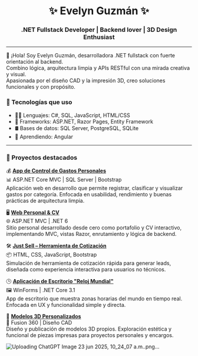<h1 align="center">✨ Evelyn Guzmán ✨</h1>
<h3 align="center">.NET Fullstack Developer | Backend lover | 3D Design Enthusiast</h3>

---

👋 ¡Hola! Soy Evelyn Guzmán, desarrolladora .NET fullstack con fuerte orientación al backend.  
Combino lógica, arquitectura limpia y APIs RESTful con una mirada creativa y visual.  
Apasionada por el diseño CAD y la impresión 3D, creo soluciones funcionales y con propósito.


### 🚀 Tecnologías que uso

- 👩‍💻 Lenguajes: C#, SQL, JavaScript, HTML/CSS
- 🧰 Frameworks: ASP.NET, Razor Pages, Entity Framework
- 🛢️ Bases de datos: SQL Server, PostgreSQL, SQLite
- 🧠 Aprendiendo: Angular

---

### 🧩 Proyectos destacados

💰 [**App de Control de Gastos Personales**](https://github.com/Eve-Boudika/control-gastos)  
📊 ASP.NET Core MVC | SQL Server | Bootstrap  
Aplicación web en desarrollo que permite registrar, clasificar y visualizar gastos por categoría. Enfocada en usabilidad, rendimiento y buenas prácticas de arquitectura limpia.

🖥️ [**Web Personal & CV**](https://github.com/Eve-Boudika/blog-cris)  
🌐 ASP.NET MVC | .NET 6  
Sitio personal desarrollado desde cero como portafolio y CV interactivo, implementando MVC, vistas Razor, enrutamiento y lógica de backend.

🛠️ [**Just Sell – Herramienta de Cotización**](https://github.com/Eve-Boudika/justsell-pricetool)  
📦 HTML, CSS, JavaScript, Bootstrap  
Simulación de herramienta de cotización rápida para generar leads, diseñada como experiencia interactiva para usuarios no técnicos.

🕒 [**Aplicación de Escritorio "Reloj Mundial"**](https://github.com/Eve-Boudika/world-clock)  
🖼️ WinForms | .NET Core 3.1  
App de escritorio que muestra zonas horarias del mundo en tiempo real. Enfocada en UX y funcionalidad simple y directa.

🧱 [**Modelos 3D Personalizados**](https://cults3d.com/@eve-boudika)  
📐 Fusion 360 | Diseño CAD  
Diseño y publicación de modelos 3D propios. Exploración estética y funcional de piezas impresas para proyectos personales y encargos.

![Uploading ChatGPT Image 23 jun 2025, 10_24_07 a.m..png…]()

